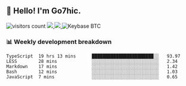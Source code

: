 ## 👋 Hello! I'm Go7hic.

 ![visitors count](https://visitors-by-url-pls-dont-use-this-in-your-repo.vercel.app/Go7hic-github-readme)
 <a href="https://twitter.com/Go7hic">
    <img src="https://img.shields.io/badge/-@Go7hic-1ca0f1?style=flat-square&labelColor=1ca0f1&logo=twitter&logoColor=white&link=https://twitter.com/Go7hic">
   <a/>
   <a href="mailto:gtfx0209@gmail.com">
    <img src="https://img.shields.io/badge/-gtfx0209@gmail.com-c14438?style=flat-square&logo=Gmail&logoColor=white&link=mailto:gtfx0209@gmail.com">
   <a/>
    ![Keybase BTC](https://img.shields.io/keybase/btc/Go7hic)
 <!--
🔭 I’m currently working
🌱 I’m currently learning
💬 Ask me about 
📫 How to reach me: 
⚡ Fun fact: 
-->
 <!--
![My Github Stats](https://github-readme-stats.vercel.app/api?username=Go7hic&show_icons=true&count_private=true)

-->

### 📊 Weekly development breakdown
<!--START_SECTION:waka-->
```text
TypeScript  19 hrs 13 mins      ███████████████████████░░   93.97 
LESS        28 mins             ░░░░░░░░░░░░░░░░░░░░░░░░░   2.34 
Markdown    17 mins             ░░░░░░░░░░░░░░░░░░░░░░░░░   1.42 
Bash        12 mins             ░░░░░░░░░░░░░░░░░░░░░░░░░   1.03 
JavaScript  7 mins              ░░░░░░░░░░░░░░░░░░░░░░░░░   0.65
```
<!--END_SECTION:waka-->
    

